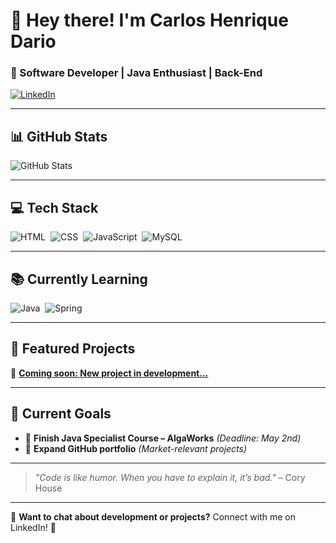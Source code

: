# 👋 Hey there! I'm Carlos Henrique Dario  
### 🚀 Software Developer | Java Enthusiast | Back-End  


[![LinkedIn](https://img.shields.io/badge/-Carlos%20Henrique%20Dario-0077B5?style=for-the-badge&logo=linkedin&logoColor=white)](https://www.linkedin.com/in/https://www.linkedin.com/in/carloshbdario/)  

---

## 📊 GitHub Stats  

![GitHub Stats](https://github-readme-stats.vercel.app/api?username=carloshdario&show_icons=true&theme=radical)  

---

## 💻 Tech Stack  

<div style="display: flex; gap: 8px;">
  <img align="center" alt="HTML" src="https://img.shields.io/badge/HTML5-E34F26?style=for-the-badge&logo=html5&logoColor=white"/>
  <img align="center" alt="CSS" src="https://img.shields.io/badge/CSS3-1572B6?style=for-the-badge&logo=css3&logoColor=white"/>
  <img align="center" alt="JavaScript" src="https://img.shields.io/badge/JavaScript-F7DF1E?style=for-the-badge&logo=javascript&logoColor=black"/>
  <img align="center" alt="MySQL" src="https://img.shields.io/badge/MySQL-00758F?style=for-the-badge&logo=mysql&logoColor=white"/>
</div>

---

## 📚 Currently Learning  

<div style="display: flex; gap: 8px;">
  <img align="center" alt="Java" src="https://img.shields.io/badge/Java-ED8B00?style=for-the-badge&logo=openjdk&logoColor=white"/>
  <img align="center" alt="Spring" src="https://img.shields.io/badge/Spring-6DB33F?style=for-the-badge&logo=spring&logoColor=white"/>
</div>

---

## 🚀 Featured Projects  

🔹 **[Coming soon: New project in development...]()**  

---

## 🎯 Current Goals  

- 🎯 **Finish Java Specialist Course – AlgaWorks** *(Deadline: May 2nd)*  
- 🚀 **Expand GitHub portfolio** *(Market-relevant projects)*  

---

> *"Code is like humor. When you have to explain it, it’s bad."* – Cory House  

---

💬 **Want to chat about development or projects?** Connect with me on LinkedIn! 🚀  
